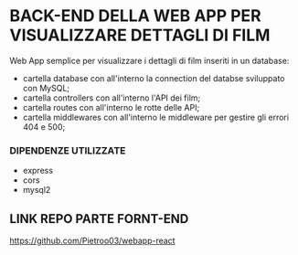 # BACK-END DELLA WEB APP PER VISUALIZZARE DETTAGLI DI FILM

Web App semplice per visualizzare i dettagli di film inseriti in un database:
- cartella database con all'interno la connection del databse sviluppato con MySQL;
- cartella controllers con all'interno l'API dei film;
- cartella routes con all'interno le rotte delle API;
- cartella middlewares con all'interno le middleware per gestire gli errori 404 e 500;

### DIPENDENZE UTILIZZATE

- express
- cors
- mysql2

## LINK REPO PARTE FORNT-END

https://github.com/Pietroo03/webapp-react
